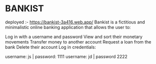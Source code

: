 # BANKIST

deployed :- https://bankist-3a416.web.app/
Bankist is a fictitious and minimalistic online banking application that allows the user to:

Log in with a username and password
View and sort their monetary movements
Transfer money to another account
Request a loan from the bank
Delete their account
Log in credentials:

username: js | password: 1111
username: jd | password 2222
